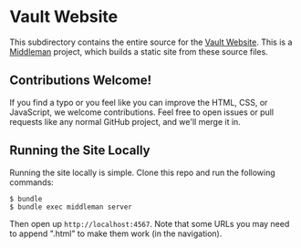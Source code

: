 # Vault Website

This subdirectory contains the entire source for the [Vault Website](http://www.vault.io).
This is a [Middleman](http://middlemanapp.com) project, which builds a static
site from these source files.

## Contributions Welcome!

If you find a typo or you feel like you can improve the HTML, CSS, or
JavaScript, we welcome contributions. Feel free to open issues or pull
requests like any normal GitHub project, and we'll merge it in.

## Running the Site Locally

Running the site locally is simple. Clone this repo and run the following
commands:

```
$ bundle
$ bundle exec middleman server
```

Then open up `http://localhost:4567`. Note that some URLs you may need to append
".html" to make them work (in the navigation).
